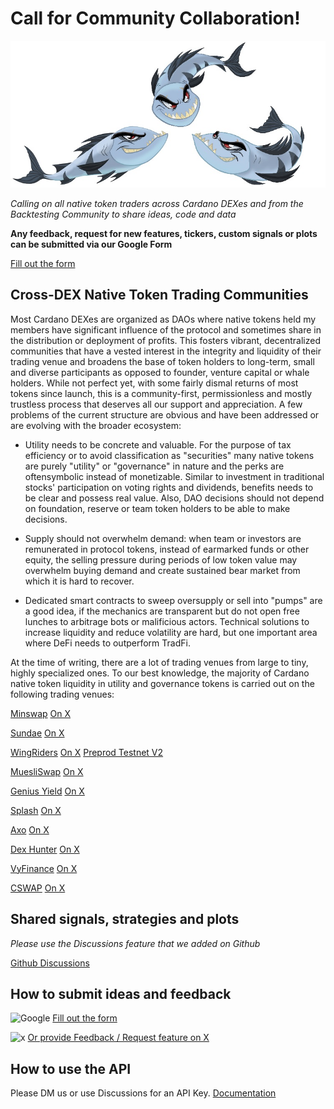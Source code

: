 # Call for Community Collaboration!

![Barracudas](https://github.com/Sapient-Predictive-Analytics/dataportal/blob/main/community/gathering.jpg)

*Calling on all native token traders across Cardano DEXes and from the Backtesting Community to share ideas, code and data*

**Any feedback, request for new features, tickers, custom signals or plots can be submitted via our Google Form**

[Fill out the form](https://forms.gle/H1fMqNMmyYhaVepV6)

## Cross-DEX Native Token Trading Communities
Most Cardano DEXes are organized as DAOs where native tokens held my members have significant influence of the protocol and sometimes share in the distribution or deployment of profits. This fosters vibrant, decentralized communities that have a vested interest in the integrity and liquidity of their trading venue and broadens the base of token holders to long-term, small and diverse participants as opposed to founder, venture capital or whale holders. While not perfect yet, with some fairly dismal returns of most tokens since launch, this is a community-first, permissionless and mostly trustless process that deserves all our support and appreciation. A few problems of the current structure are obvious and have been addressed or are evolving with the broader ecosystem:

* Utility needs to be concrete and valuable. For the purpose of tax efficiency or to avoid classification as "securities" many native tokens are purely "utility" or "governance" in nature and the perks are oftensymbolic instead of monetizable. Similar to investment in traditional stocks' participation on voting rights and dividends, benefits needs to be clear and possess real value. Also, DAO decisions should not depend on foundation, reserve or team token holders to be able to make decisions.
  
* Supply should not overwhelm demand: when team or investors are remunerated in protocol tokens, instead of earmarked funds or other equity, the selling pressure during periods of low token value may overwhelm buying demand and create sustained bear market from which it is hard to recover.

* Dedicated smart contracts to sweep oversupply or sell into "pumps" are a good idea, if the mechanics are transparent but do not open free lunches to arbitrage bots or malificious actors. Technical solutions to increase liquidity and reduce volatility are hard, but one important area where DeFi needs to outperform TradFi.

At the time of writing, there are a lot of trading venues from large to tiny, highly specialized ones. To our best knowledge, the majority of Cardano native token liquidity in utility and governance tokens is carried out on the following trading venues:

[Minswap](https://minswap.org/)
[On X](https://x.com/MinswapDEX)

[Sundae](https://sundae.fi/)
[On X](https://x.com/SundaeSwap)

[WingRiders](https://www.wingriders.com/)
[On X](https://x.com/wingriderscom)
[Preprod Testnet V2](https://app.preprod.wingriders.com/)

[MuesliSwap](https://muesliswap.com/)
[On X](https://x.com/muesliswap?lang=en)

[Genius Yield](https://www.geniusyield.co/)
[On X](https://x.com/geniusyieldo)

[Splash](https://www.splash.trade/)
[On X](https://x.com/splashprotocol)

[Axo](https://www.axo.trade/)
[On X](https://x.com/axotrade)

[Dex Hunter](https://www.dexhunter.io/)
[On X](https://x.com/DexHunterIO)

[VyFinance](https://app.vyfi.io/dex)
[On X](https://x.com/VyFiOfficial)

[CSWAP](https://www.cswap.info/)
[On X](https://x.com/cswapdex?lang=en)


## Shared signals, strategies and plots
*Please use the Discussions feature that we added on Github*

[Github Discussions](https://github.com/Sapient-Predictive-Analytics/dataportal/discussions)

## How to submit ideas and feedback

![Google](https://img.shields.io/badge/google-4285F4?style=for-the-badge&logo=google&logoColor=white)
[Fill out the form](https://forms.gle/H1fMqNMmyYhaVepV6)

![x](http://i.imgur.com/tXSoThF.png)
[Or provide Feedback / Request feature on X](https://twitter.com/SapientSwarm)

## How to use the API
Please DM us or use Discussions for an API Key.
[Documentation](https://github.com/Sapient-Predictive-Analytics/dataportal/blob/main/api/documentationAPI.md)
